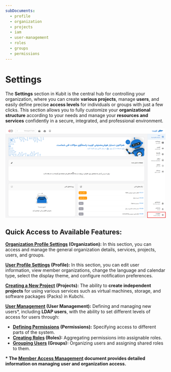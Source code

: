 ```yaml
---
subDocuments:
  - profile
  - organization
  - projects
  - iam
  - user-management
  - roles
  - groups
  - permissions
---
```


# Settings

The **Settings** section in Kubit is the central hub for controlling your organization, where you can create **various projects**, manage **users**, and easily define precise **access levels** for individuals or groups with just a few clicks. This section allows you to fully customize your **organizational structure** according to your needs and manage your **resources and services** confidently in a secure, integrated, and professional environment.

![Organize: organize](img/settings.png)

## Quick Access to Available Features:

**[Organization Profile Settings](organization) (Organization):** In this section, you can access and manage the general organization details, services, projects, users, and groups.

**[User Profile Settings](profile) (Profile):** In this section, you can edit user information, view member organizations, change the language and calendar type, select the display theme, and configure notification preferences.

**[Creating a New Project](projects) (Projects):** The ability to **create independent projects** for using various services such as virtual machines, storage, and software packages (Packs) in Kubchi.

**[User Management](user-management) (User Management):** Defining and managing new users\*, including **LDAP users**, with the ability to set different levels of access for users through:

- **[Defining Permissions](projects) (Permissions):** Specifying access to different parts of the system.
- **[Creating Roles](roles) (Roles):** Aggregating permissions into assignable roles.
- **[Grouping Users](groups) (Groups):** Organizing users and assigning shared roles to them.

**\* The [Member Access Management](iam) document provides detailed information on managing user and organization access.**
